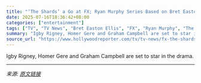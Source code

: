 ```yaml
---
title: "‘The Shards’ a Go at FX; Ryan Murphy Series Based on Bret Easton Ellis Novel Casts Three Leads"
date: 2025-07-16T18:36:42+08:00
categories: ["entertainment"]
tags: ["TV", "TV News", "Bret Easton Ellis", "FX", "Ryan Murphy", "The Shards"]
summary: "Igby Rigney, Homer Gere and Graham Campbell are set to star in the drama."
source_url: "https://www.hollywoodreporter.com/tv/tv-news/fx-the-shards-series-ryan-murphy-bret-easton-ellis-1236317500/"
---
```


Igby Rigney, Homer Gere and Graham Campbell are set to star in the drama.

---

*来源: [原文链接](https://www.hollywoodreporter.com/tv/tv-news/fx-the-shards-series-ryan-murphy-bret-easton-ellis-1236317500/)*
